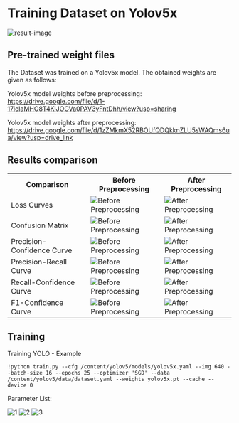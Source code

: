 # Training Dataset on Yolov5x

![result-image](https://github.com/oshani-jayawardane/Mammogram-Dataset/assets/66548835/c2b7913b-e119-4aba-bfda-fede8215f72c)

## Pre-trained weight files

The Dataset was trained on a Yolov5x model. The obtained weights are given as follows:

Yolov5x model weights before preprocessing:
https://drive.google.com/file/d/1-17icIaMHO8T4KlJOGVa0PAV3yFntDhh/view?usp=sharing 

Yolov5x model weights after preprocessing:
https://drive.google.com/file/d/1zZMkmX52RBOUfQDQkknZLU5sWAQms6ua/view?usp=drive_link

## Results comparison

<table>
     <tr>
          <th>Comparison</th>
          <th>Before Preprocessing</th>
          <th>After Preprocessing</th>
        </tr>
     <tr>
          <td>Loss Curves</td>
          <td><img src="![results](https://github.com/oshani-jayawardane/Mammogram-Dataset/assets/66548835/1c901399-852b-46e4-81bf-e9ebc26a1aa2)
" alt="Before Preprocessing"></td>
          <td><img src="![results](https://github.com/oshani-jayawardane/Mammogram-Dataset/assets/66548835/6fbf9b54-7a2b-4e3d-9abd-baae150024e6)
" alt="After Preprocessing"></td>
     </tr>
     <tr>
          <td>Confusion Matrix</td>
          <td><img src="![confusion_matrix](https://github.com/oshani-jayawardane/Mammogram-Dataset/assets/66548835/2060aeac-f154-4801-b46b-655736aa704c)
" alt="Before Preprocessing"></td>
          <td><img src="![confusion_matrix](https://github.com/oshani-jayawardane/Mammogram-Dataset/assets/66548835/e0dd7bdc-5aeb-433b-ab55-03e96d4dc7ae)" alt="After Preprocessing"></td>
     </tr>
     <tr>
          <td>Precision-Confidence Curve</td>
          <td><img src="![P_curve](https://github.com/oshani-jayawardane/Mammogram-Dataset/assets/66548835/f037c375-b224-481e-9a6e-d071a730a95d)
" alt="Before Preprocessing"></td>
          <td><img src="![P_curve](https://github.com/oshani-jayawardane/Mammogram-Dataset/assets/66548835/b9f4e12f-be2d-40eb-9bf5-4a082a5ca0fb)
" alt="After Preprocessing"></td>
     </tr>
     <tr>
          <td>Precision-Recall Curve</td>
          <td><img src="![PR_curve](https://github.com/oshani-jayawardane/Mammogram-Dataset/assets/66548835/1906bb69-53ab-41bb-9178-29d8f3a7b4de)
" alt="Before Preprocessing"></td>
          <td><img src="![PR_curve](https://github.com/oshani-jayawardane/Mammogram-Dataset/assets/66548835/b1628a3a-14a6-487a-ae67-66724bce8526)
" alt="After Preprocessing"></td>
     </tr>
     <tr>
          <td>Recall-Confidence Curve</td>
          <td><img src="![R_curve](https://github.com/oshani-jayawardane/Mammogram-Dataset/assets/66548835/16fe2810-b773-4840-a38e-58bd591b7ef1)
" alt="Before Preprocessing"></td>
          <td><img src="![R_curve](https://github.com/oshani-jayawardane/Mammogram-Dataset/assets/66548835/c4df2430-0cf9-4a7f-a88e-aa3952965236)
" alt="After Preprocessing"></td>
     </tr>
     <tr>
          <td>F1-Confidence Curve</td>
          <td><img src="![F1_curve](https://github.com/oshani-jayawardane/Mammogram-Dataset/assets/66548835/42607044-fab9-47cc-9d6d-5dfc7a2df95b)
" alt="Before Preprocessing"></td>
          <td><img src="![F1_curve](https://github.com/oshani-jayawardane/Mammogram-Dataset/assets/66548835/5ccfe819-8fa7-4de5-a767-15792204bb40)
" alt="After Preprocessing"></td>
     </tr>
</table> 

## Training 

Training YOLO - Example
```
!python train.py --cfg /content/yolov5/models/yolov5x.yaml --img 640 --batch-size 16 --epochs 25 --optimizer 'SGD' --data /content/yolov5/data/dataset.yaml --weights yolov5x.pt --cache --device 0
```

Parameter List:

![1](https://github.com/oshani-jayawardane/Mammogram-Dataset/assets/66548835/7b84a46d-ae30-46a9-b346-581d560b4df3)
![2](https://github.com/oshani-jayawardane/Mammogram-Dataset/assets/66548835/ab5647a6-e9ea-4ded-9cdc-502db14a869d)
![3](https://github.com/oshani-jayawardane/Mammogram-Dataset/assets/66548835/90f9de8c-c80e-41b2-a347-8a976439adc4)

